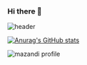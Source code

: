### Hi there 👋

![header](https://capsule-render.vercel.app/api?type=waving&color=random&height=300&section=header&text=Q's%20Github&fontSize=100)

[![Anurag's GitHub stats](https://github-readme-stats.vercel.app/api?username=Qyupang&show_icons=true&theme=merko)](https://github.com/Qyupang/github-readme-stats)

![mazandi profile](http://mazandi.herokuapp.com/api?handle={qyupang}&theme=dark)
